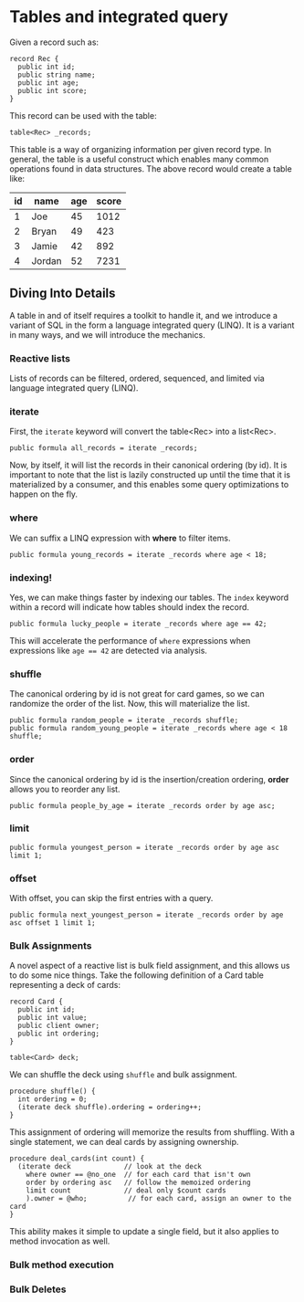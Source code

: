 # Tables and integrated query
Given a record such as:

```adama
record Rec {
  public int id;
  public string name;
  public int age;
  public int score;
}
```

This record can be used with the table:

```adama
table<Rec> _records;
```

This table is a way of organizing information per given record type. In general, the table is a useful construct which enables many common operations found in data structures. The above record would create a table like:

| id | name | age | score |
| --- | --- | --- | --- |
| 1 | Joe | 45 | 1012 |
| 2 | Bryan | 49 | 423 |
| 3 | Jamie | 42 | 892 |
| 4 | Jordan | 52 | 7231 |

## Diving Into Details

A table in and of itself requires a toolkit to handle it, and we introduce a variant of SQL in the form a language integrated query (LINQ). It is a variant in many ways, and we will introduce the mechanics.

### Reactive lists
Lists of records can be filtered, ordered, sequenced, and limited via language integrated query (LINQ).

### iterate

First, the ```iterate``` keyword will convert the table&lt;Rec&gt; into a list&lt;Rec&gt;.

```adama
public formula all_records = iterate _records;
```

Now, by itself, it will list the records in their canonical ordering (by id). It is important to note that the list is lazily constructed up until the time that it is materialized by a consumer, and this enables some query optimizations to happen on the fly.

### where

We can suffix a LINQ expression with **where** to filter items.
```adama
public formula young_records = iterate _records where age < 18;
```

### indexing!

Yes, we can make things faster by indexing our tables. The ```index``` keyword within a record will indicate how tables should index the record.

```adama
public formula lucky_people = iterate _records where age == 42;
```

This will accelerate the performance of ```where``` expressions when expressions like ```age == 42``` are detected via analysis.

### shuffle
The canonical ordering by id is not great for card games, so we can randomize the order of the list. Now, this will materialize the list.
```adama
public formula random_people = iterate _records shuffle;
public formula random_young_people = iterate _records where age < 18 shuffle;
```

### order

Since the canonical ordering by id is the insertion/creation ordering, **order** allows you to reorder any list.

```adama
public formula people_by_age = iterate _records order by age asc;
```

### limit

```adama
public formula youngest_person = iterate _records order by age asc limit 1;
```

### offset

With offset, you can skip the first entries with a query.

```adama
public formula next_youngest_person = iterate _records order by age asc offset 1 limit 1;
```


### Bulk Assignments

A novel aspect of a reactive list is bulk field assignment, and this allows us to do some nice things. Take the following definition of a Card table representing a deck of cards:

```adama
record Card {
  public int id;
  public int value;
  public client owner;
  public int ordering;
}

table<Card> deck;
```

We can shuffle the deck using ```shuffle``` and bulk assignment.
```adama
procedure shuffle() {
  int ordering = 0;
  (iterate deck shuffle).ordering = ordering++;
}
```

This assignment of ordering will memorize the results from shuffling. With a single statement, we can deal cards by assigning ownership.

```adama
procedure deal_cards(int count) {
  (iterate deck             // look at the deck
    where owner == @no_one  // for each card that isn't own
    order by ordering asc   // follow the memoized ordering
    limit count             // deal only $count cards
    ).owner = @who;          // for each card, assign an owner to the card
}
```

This ability makes it simple to update a single field, but it also applies to method invocation as well.

### Bulk method execution

### Bulk Deletes


